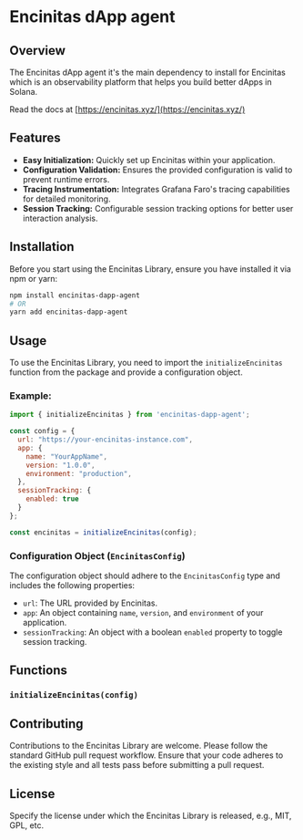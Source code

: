 # Encinitas dApp agent

## Overview

The Encinitas dApp agent it's the main dependency to install for Encinitas which is an observability platform that helps you build better dApps in Solana.

Read the docs at [https://encinitas.xyz/](https://encinitas.xyz/)

## Features

- **Easy Initialization:** Quickly set up Encinitas within your application.
- **Configuration Validation:** Ensures the provided configuration is valid to prevent runtime errors.
- **Tracing Instrumentation:** Integrates Grafana Faro's tracing capabilities for detailed monitoring.
- **Session Tracking:** Configurable session tracking options for better user interaction analysis.

## Installation

Before you start using the Encinitas Library, ensure you have installed it via npm or yarn:

```bash
npm install encinitas-dapp-agent
# OR
yarn add encinitas-dapp-agent
```

## Usage

To use the Encinitas Library, you need to import the `initializeEncinitas` function from the package and provide a configuration object.

### Example:

```javascript
import { initializeEncinitas } from 'encinitas-dapp-agent';

const config = {
  url: "https://your-encinitas-instance.com",
  app: {
    name: "YourAppName",
    version: "1.0.0",
    environment: "production",
  },
  sessionTracking: {
    enabled: true
  }
};

const encinitas = initializeEncinitas(config);
```

### Configuration Object (`EncinitasConfig`)

The configuration object should adhere to the `EncinitasConfig` type and includes the following properties:

- `url`: The URL provided by Encinitas.
- `app`: An object containing `name`, `version`, and `environment` of your application.
- `sessionTracking`: An object with a boolean `enabled` property to toggle session tracking.

## Functions

### `initializeEncinitas(config)`

## Contributing

Contributions to the Encinitas Library are welcome. Please follow the standard GitHub pull request workflow. Ensure that your code adheres to the existing style and all tests pass before submitting a pull request.

## License

Specify the license under which the Encinitas Library is released, e.g., MIT, GPL, etc.
